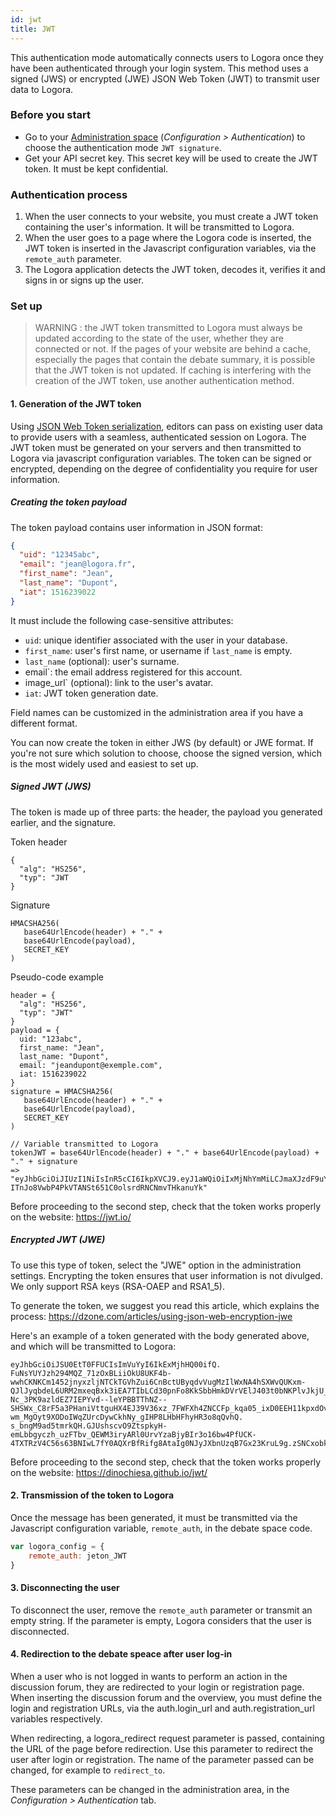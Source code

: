 ```yaml
---
id: jwt
title: JWT
---
```


This authentication mode automatically connects users to Logora once they have been authenticated through your login system. This method uses a signed (JWS) or encrypted (JWE) JSON Web Token (JWT) to transmit user data to Logora.

### Before you start

- Go to your [Administration space](https://admin.logora.fr) (*Configuration > Authentication*) to choose the authentication mode `JWT signature`.  
- Get your API secret key. This secret key will be used to create the JWT token. It must be kept confidential.

### Authentication process

1. When the user connects to your website, you must create a JWT token containing the user's information. It will be transmitted to Logora. 
2. When the user goes to a page where the Logora code is inserted, the JWT token is inserted in the Javascript configuration variables, via the `remote_auth` parameter.
3. The Logora application detects the JWT token, decodes it, verifies it and signs in or signs up the user.

### Set up

> WARNING : the JWT token transmitted to Logora must always be updated according to the state of the user, whether they are connected or not. If the pages of your website are behind a cache, especially the pages that contain the debate summary, it is possible that the JWT token is not updated. If caching is interfering with the creation of the JWT token, use another authentication method.

#### 1. Generation of the JWT token

Using [JSON Web Token serialization](https://jwt.io/), editors can pass on existing user data to provide users with a seamless, authenticated session on Logora. The JWT token must be generated on your servers and then transmitted to Logora via javascript configuration variables. The token can be signed or encrypted, depending on the degree of confidentiality you require for user information.

##### Creating the token payload

The token payload contains user information in JSON format:

```json
{
  "uid": "12345abc",
  "email": "jean@logora.fr",
  "first_name": "Jean",
  "last_name": "Dupont",
  "iat": 1516239022
}
```

It must include the following case-sensitive attributes:
- `uid`: unique identifier associated with the user in your database.
- `first_name`: user's first name, or username if `last_name` is empty.
- `last_name` (optional): user's surname.
- email`: the email address registered for this account.
- image_url` (optional): link to the user's avatar.
- `iat`: JWT token generation date.

Field names can be customized in the administration area if you have a different format.

You can now create the token in either JWS (by default) or JWE format. If you're not sure which solution to choose, choose the signed version, which is the most widely used and easiest to set up.

##### Signed JWT (JWS)

The token is made up of three parts: the header, the payload you generated earlier, and the signature.

Token header
``` 
{ 
  "alg": "HS256", 
  "typ": "JWT 
}
```

Signature  
```
HMACSHA256(
   base64UrlEncode(header) + "." +
   base64UrlEncode(payload),
   SECRET_KEY
)
```

Pseudo-code example
```
header = { 
  "alg": "HS256", 
  "typ": "JWT" 
}
payload = {
  uid: "123abc",
  first_name: "Jean",
  last_name: "Dupont",
  email: "jeandupont@exemple.com",
  iat: 1516239022
}
signature = HMACSHA256(
   base64UrlEncode(header) + "." +
   base64UrlEncode(payload),
   SECRET_KEY
)

// Variable transmitted to Logora
tokenJWT = base64UrlEncode(header) + "." + base64UrlEncode(payload) + "." + signature
=> "eyJhbGciOiJIUzI1NiIsInR5cCI6IkpXVCJ9.eyJ1aWQiOiIxMjNhYmMiLCJmaXJzdF9uYW1lIjoiSmVhbiIsImxhc3RfbmFtZSI6IkR1cG9udCIsImVtYWlsIjoiamVhbmR1cG9udEBleGVtcGxlmNvbSIsImlhdCI6MTUxNjIzOTAyMn0. ITnJo8VwbP4PkVTANSt651C0olsrdRNCNmvTHkanuYk"
```
Before proceeding to the second step, check that the token works properly on the website: https://jwt.io/

##### Encrypted JWT (JWE)

To use this type of token, select the "JWE" option in the administration settings.
Encrypting the token ensures that user information is not divulged. We only support RSA keys (RSA-OAEP and RSA1_5).

To generate the token, we suggest you read this article, which explains the process: https://dzone.com/articles/using-json-web-encryption-jwe

Here's an example of a token generated with the body generated above, and which will be transmitted to Logora:
```
eyJhbGciOiJSU0EtT0FFUCIsImVuYyI6IkExMjhHQ00ifQ. FuNsYUYJzh294MQZ_71zOxBLiiOkU8UKF4b-wwhCKNKCm1452jnyxzljNTCkTGVhZui6CnBctUByqdvVugMzIlWxNA4hSXWvQUKxm-QJlJyqbdeL6URM2mxeqBxk3iEA7TIbLCd30pnFo8KkSbbHmkDVrVElJ403t0bNKPlvJkjU_Dc71tP3Zun- Nc_3PK9azldEZ7IEPYvd--leYPBBTThNZ--SHSWx_C8rF5a3PHaniVttguHX4EJ39V36xz_7FWFXh4ZNCCFp_kqa05_ixD0EEH11kpxdOv-wm_MgOyt9XODoIWqZUrcDywCkhNy_gIHP8LHbHFhyHR3o8qQvhQ. s_bngM9ad5tmrkQH.GJUshscvO9ZtspkyH-emLbbgyczh_uzFTbv_QEWM3iryARl0UrvYzaBjyBIr3o16bw4PfUCK-4TXTRzV4C56s63BNIwL7fY0AQXrBfRifg8AtaIg0NJyJXbnUzqB7Gx23KruL9g.zSNCxobkIFdAY82DRf1Qdw
```

Before proceeding to the second step, check that the token works properly on the website: https://dinochiesa.github.io/jwt/

#### 2. Transmission of the token to Logora

Once the message has been generated, it must be transmitted via the Javascript configuration variable, `remote_auth`, in the debate space code.

```javascript
var logora_config = {
	remote_auth: jeton_JWT
}
```

#### 3. Disconnecting the user

To disconnect the user, remove the `remote_auth` parameter or transmit an empty string. If the parameter is empty, Logora considers that the user is disconnected.

#### 4. Redirection to the debate speace after user log-in

When a user who is not logged in wants to perform an action in the discussion forum, they are redirected to your login or registration page. When inserting the discussion forum and the overview, you must define the login and registration URLs, via the auth.login_url and auth.registration_url variables respectively.

When redirecting, a logora_redirect request parameter is passed, containing the URL of the page before redirection. Use this parameter to redirect the user after login or registration. The name of the parameter passed can be changed, for example to `redirect_to`.

These parameters can be changed in the administration area, in the *Configuration > Authentication* tab.
